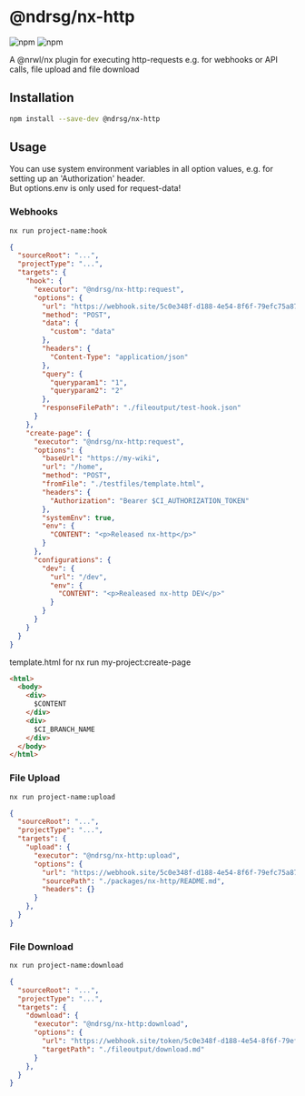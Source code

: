 # @ndrsg/nx-http
![npm](https://img.shields.io/npm/v/@ndrsg/nx-http?label=%40ndrsg%2Fnx-http)
![npm](https://img.shields.io/npm/dw/@ndrsg/nx-http)


A @nrwl/nx plugin for executing http-requests e.g. for webhooks or API calls, file upload and file download


## Installation
```bash
npm install --save-dev @ndrsg/nx-http
```

## Usage
You can use system environment variables in all option values, e.g. for setting up an 'Authorization' header.\
But options.env is only used for request-data!

### Webhooks

```bash
nx run project-name:hook
```
```json
{
  "sourceRoot": "...",
  "projectType": "...",
  "targets": {
    "hook": {
      "executor": "@ndrsg/nx-http:request",
      "options": {
        "url": "https://webhook.site/5c0e348f-d188-4e54-8f6f-79efc75a87fe",
        "method": "POST",
        "data": {
          "custom": "data"
        },
        "headers": {
          "Content-Type": "application/json"
        },
        "query": {
          "queryparam1": "1",
          "queryparam2": "2"
        },
        "responseFilePath": "./fileoutput/test-hook.json"
      }
    },
    "create-page": {
      "executor": "@ndrsg/nx-http:request",
      "options": {
        "baseUrl": "https://my-wiki",
        "url": "/home",
        "method": "POST",
        "fromFile": "./testfiles/template.html",
        "headers": {
          "Authorization": "Bearer $CI_AUTHORIZATION_TOKEN"
        },
        "systemEnv": true,
        "env": {
          "CONTENT": "<p>Released nx-http</p>"
        }
      },
      "configurations": {
        "dev": {
          "url": "/dev",
          "env": {
            "CONTENT": "<p>Realeased nx-http DEV</p>"
          }
        }
      }
    }
  }
}
```
template.html for nx run my-project:create-page
```html
<html>
  <body>
    <div>
      $CONTENT
    </div>
    <div>
      $CI_BRANCH_NAME
    </div>
  </body>
</html>
```

### File Upload

```bash
nx run project-name:upload
```
```json
{
  "sourceRoot": "...",
  "projectType": "...",
  "targets": {
    "upload": {
      "executor": "@ndrsg/nx-http:upload",
      "options": {
        "url": "https://webhook.site/5c0e348f-d188-4e54-8f6f-79efc75a87fe/07cbd7de-0b89-412a-b29f-66ec78f1693b",
        "sourcePath": "./packages/nx-http/README.md",
        "headers": {}
      }
    },
  }
}
```


### File Download

```bash
nx run project-name:download
```
```json
{
  "sourceRoot": "...",
  "projectType": "...",
  "targets": {
    "download": {
      "executor": "@ndrsg/nx-http:download",
      "options": {
        "url": "https://webhook.site/token/5c0e348f-d188-4e54-8f6f-79efc75a87fe/request/0138ee58-d9a2-408e-b303-07557c759bfb/download/32702fb1-135f-4fd1-bcb0-a3fecda98a26",
        "targetPath": "./fileoutput/download.md"
      }
    },
  }
}
```